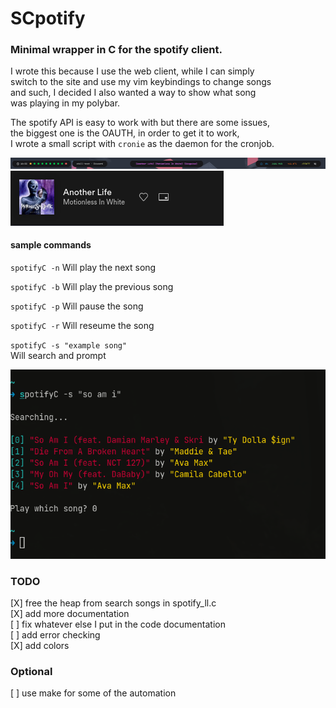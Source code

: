 # SCpotify

### Minimal wrapper in C for the spotify client. 

I wrote this because I use the web client, while I can simply  
switch to the site and use my vim keybindings to change songs  
and such, I decided I also wanted a way to show what song  
was playing in my polybar.  

The spotify API is easy to work with but there are some issues,  
the biggest one is the OAUTH, in order to get it to work,  
I wrote a small script with `cronie` as the daemon for the cronjob.  

![sample 1](samples/2021-07-15_18-34.png)
![sample 2](samples/2021-07-15_18-34_1.png)

#### sample commands
`spotifyC -n`
Will play the next song  

`spotifyC -b`
Will play the previous song  

`spotifyC -p`
Will pause the song  

`spotifyC -r`
Will reseume the song  
  
`spotifyC -s "example song"`  
Will search and prompt  

![sample 3](samples/2021-07-26_17-34.png)

### TODO
[X] free the heap from search songs in spotify_ll.c  
[X] add more documentation  
[ ] fix whatever else I put in the code documentation  
[ ] add error checking  
[X] add colors

### Optional  
[ ] use make for some of the automation
